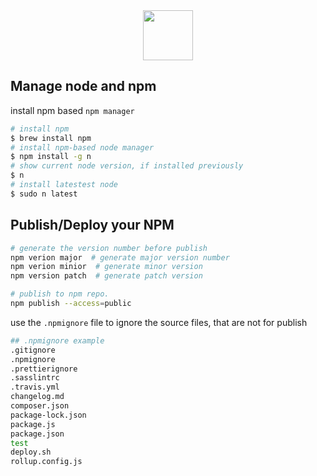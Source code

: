 <div align="center">
  <img src="https://upload.wikimedia.org/wikipedia/commons/thumb/d/db/Npm-logo.svg/800px-Npm-logo.svg.png" width="80"/>
</div>

## Manage node and npm
install npm based `npm manager`

```bash
# install npm
$ brew install npm
# install npm-based node manager
$ npm install -g n
# show current node version, if installed previously
$ n
# install latestest node
$ sudo n latest

```

## Publish/Deploy your NPM
```bash
# generate the version number before publish
npm verion major  # generate major version number
npm verion minior  # generate minor version
npm version patch  # generate patch version

# publish to npm repo.
npm publish --access=public
```
use the `.npmignore` file to ignore the source files, that are not for publish
```bash
## .npmignore example
.gitignore
.npmignore
.prettierignore
.sasslintrc
.travis.yml
changelog.md
composer.json
package-lock.json
package.js
package.json
test
deploy.sh
rollup.config.js
```


